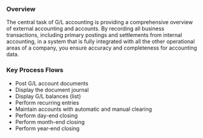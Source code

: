### Overview
The central task of G/L accounting is providing a comprehensive overview of external accounting and accounts. By recording all business transactions, including primary postings and settlements from internal accounting, in a system that is fully integrated with all the other operational areas of a company, you ensure accuracy and completeness for accounting data. 


### Key Process Flows
- Post G/L account documents
- Display the document journal
- Display G/L balances (list)
- Perform recurring entries
- Maintain accounts with automatic and manual clearing
- Perform day-end closing
- Perform month-end closing
- Perform year-end closing